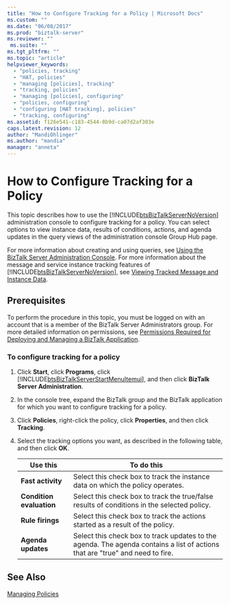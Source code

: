 ```yaml
---
title: "How to Configure Tracking for a Policy | Microsoft Docs"
ms.custom: ""
ms.date: "06/08/2017"
ms.prod: "biztalk-server"
ms.reviewer: ""
 ms.suite: ""
ms.tgt_pltfrm: ""
ms.topic: "article"
helpviewer_keywords: 
  - "policies, tracking"
  - "HAT, policies"
  - "managing [policies], tracking"
  - "tracking, policies"
  - "managing [policies], configuring"
  - "policies, configuring"
  - "configuring [HAT tracking], policies"
  - "tracking, configuring"
ms.assetid: f126e541-c183-4544-8b9d-ca07d2af303e
caps.latest.revision: 12
author: "MandiOhlinger"
ms.author: "mandia"
manager: "anneta"
---
```

# How to Configure Tracking for a Policy
This topic describes how to use the [!INCLUDE[btsBizTalkServerNoVersion](../includes/btsbiztalkservernoversion-md.md)] administration console to configure tracking for a policy. You can select options to view instance data, results of conditions, actions, and agenda updates in the query views of the administration console Group Hub page.  
  
 For more information about creating and using queries, see [Using the BizTalk Server Administration Console](../core/using-the-biztalk-server-administration-console.md). For more information about the message and service instance  tracking features of [!INCLUDE[btsBizTalkServerNoVersion](../includes/btsbiztalkservernoversion-md.md)], see [Viewing Tracked Message and Instance Data](../core/viewing-tracked-message-and-instance-data.md).  
  
## Prerequisites  
 To perform the procedure in this topic, you must be logged on with an account that is a member of the BizTalk Server Administrators group. For more detailed information on permissions, see [Permissions Required for Deploying and Managing a BizTalk Application](../core/permissions-required-for-deploying-and-managing-a-biztalk-application.md).  
  
### To configure tracking for a policy  
  
1.  Click **Start**, click **Programs**, click [!INCLUDE[btsBizTalkServerStartMenuItemui](../includes/btsbiztalkserverstartmenuitemui-md.md)], and then click **BizTalk Server Administration**.  
  
2.  In the console tree, expand the BizTalk group and the BizTalk application for which you want to configure tracking for a policy.  
  
3.  Click **Policies**, right-click the policy, click **Properties**, and then click **Tracking**.  
  
4.  Select the tracking options you want, as described in the following table, and then click **OK**.  
  
    |Use this|To do this|  
    |--------------|----------------|  
    |**Fast activity**|Select this check box to track the instance data on which the policy operates.|  
    |**Condition evaluation**|Select this check box to track the true/false results of conditions in the selected policy.|  
    |**Rule firings**|Select this check box to track the actions started as a result of the policy.|  
    |**Agenda updates**|Select this check box to track updates to the agenda. The agenda contains a list of actions that are "true" and need to fire.|  
  
## See Also  
 [Managing Policies](../core/managing-policies.md)
